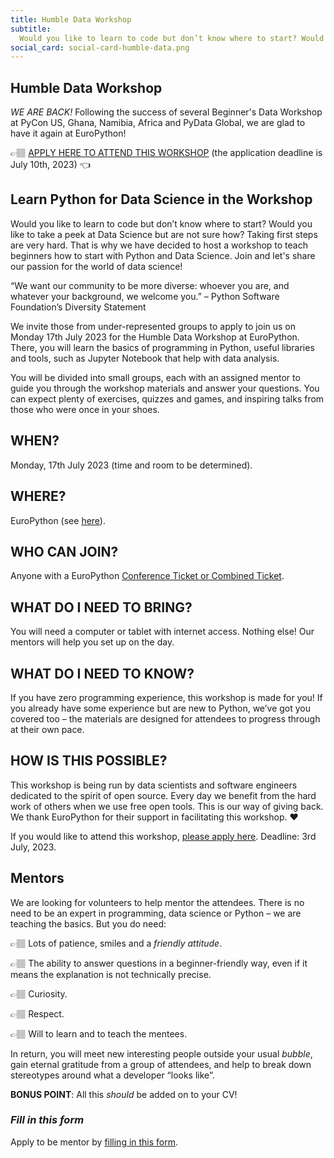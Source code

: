 ```yaml
---
title: Humble Data Workshop
subtitle:
  Would you like to learn to code but don’t know where to start? Would you like to take a peek at Data Science but are not sure how? Taking first steps are very hard. That is why we have decided to host a workshop to teach beginners how to start with Python and Data Science. Join and let's share our passion for the world of data science!
social_card: social-card-humble-data.png
---
```

## Humble Data Workshop ##
*WE ARE BACK!*
Following the success of several Beginner's Data Workshop at PyCon US, Ghana, Namibia, Africa and PyData Global, we are glad to have it again at EuroPython!

👉🏽 [APPLY HERE TO ATTEND THIS WORKSHOP](https://forms.gle/jFP1CCNSp91ekyi16) (the application deadline is July 10th, 2023) 👈

## Learn Python for Data Science in the Workshop ##
Would you like to learn to code but don’t know where to start? Would you like to take a peek at Data Science but are not sure how? Taking first steps are very hard. That is why we have decided to host a workshop to teach beginners how to start with Python and Data Science. Join and let's share our passion for the world of data science!

“We want our community to be more diverse: whoever you are, and whatever your background, we welcome you.” – Python Software Foundation’s Diversity Statement

We invite those from under-represented groups to apply to join us on Monday 17th July 2023 for the Humble Data Workshop at EuroPython. There, you will learn the basics of programming in Python, useful libraries and tools, such as Jupyter Notebook that help with data analysis.

You will be divided into small groups, each with an assigned mentor to guide you through the workshop materials and answer your questions. You can expect plenty of exercises, quizzes and games, and inspiring talks from those who were once in your shoes.

## WHEN? ##
Monday, 17th July 2023 (time and room to be determined).

## WHERE? ##
EuroPython (see [here](/where#prague-congress-centre---conference-venue)).

## WHO CAN JOIN? ##
Anyone with a EuroPython [Conference Ticket or Combined Ticket](https://ep2023.europython.eu/tickets#ticket-types).

## WHAT DO I NEED TO BRING? ##
You will need a computer or tablet with internet access. Nothing else!
 Our mentors will help you set up on the day.

## WHAT DO I NEED TO KNOW? ##
If you have zero programming experience, this workshop is made for you! If you already have some experience but are new to Python, we’ve got you covered too – the materials are designed for attendees to progress through at their own pace.

## HOW IS THIS POSSIBLE? ##
This workshop is being run by data scientists and software engineers dedicated to the spirit of open source. Every day we benefit from the hard work of others when we use free open tools. This is our way of giving back. We thank EuroPython for their support in facilitating this workshop. ❤️

If you would like to attend this workshop, [please apply here](https://forms.gle/jFP1CCNSp91ekyi16). Deadline: 3rd July, 2023.

## Mentors ##
We are looking for volunteers to help mentor the attendees. There is no need to be an expert in programming, data science or Python – we are teaching the basics. But you do need:

👉🏽 Lots of patience, smiles and a *friendly attitude*.

👉🏽 The ability to answer questions in a beginner-friendly way, even if it means the explanation is not technically precise.

👉🏽 Curiosity.

👉🏽 Respect.

👉🏽 Will to learn and to teach the mentees.

In return, you will meet new interesting people outside your usual *bubble*, gain eternal gratitude from a group of attendees, and help to break down stereotypes around what a developer “looks like”.

**BONUS POINT**: All this *should* be added on to your CV!

### *Fill in this form*
Apply to be mentor by [filling in this form](https://forms.gle/jFP1CCNSp91ekyi16).
